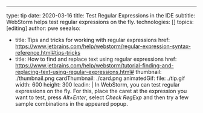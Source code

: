 ---
type: tip
date: 2020-03-16
title: Test Regular Expressions in the IDE
subtitle: WebStorm helps test regular expressions on the fly.
technologies: []
topics: [editing]
author: pwe
seealso:
- title: Tips and tricks for working with regular expressions
  href: https://www.jetbrains.com/help/webstorm/regular-expression-syntax-reference.html#tips-tricks
- title: How to find and replace text using regular expressions
  href: https://www.jetbrains.com/help/webstorm/tutorial-finding-and-replacing-text-using-regular-expressions.html#
thumbnail: ./thumbnail.png
cardThumbnail: ./card.png
animatedGif:
  file: ./tip.gif
  width: 600
  height: 300
leadin: |
  In WebStorm, you can test regular expressions on the fly. For this, 
  place the caret at the expression you want to test, press *Alt+Enter*, 
  select *Check RegExp* and then try a few sample combinations in the 
  appeared popup. 
